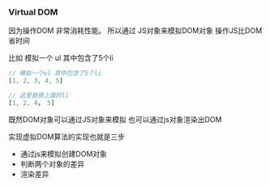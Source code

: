### Virtual DOM

因为操作DOM 非常消耗性能。 所以通过 JS对象来模拟DOM对象 操作JS比DOM省时间

比如 模拟一个 ul 其中包含了5个li

```javascript
// 模拟一个ul 其中包含了5个li
[1, 2, 3, 4, 5]

// 这里替换上面的li
[1, 2, 4， 5]
```

既然DOM对象可以通过JS对象来模拟 也可以通过js对象渲染出DOM





实现虚拟DOM算法的实现也就是三步

* 通过js来模拟创建DOM对象
* 判断两个对象的差异
* 渲染差异





